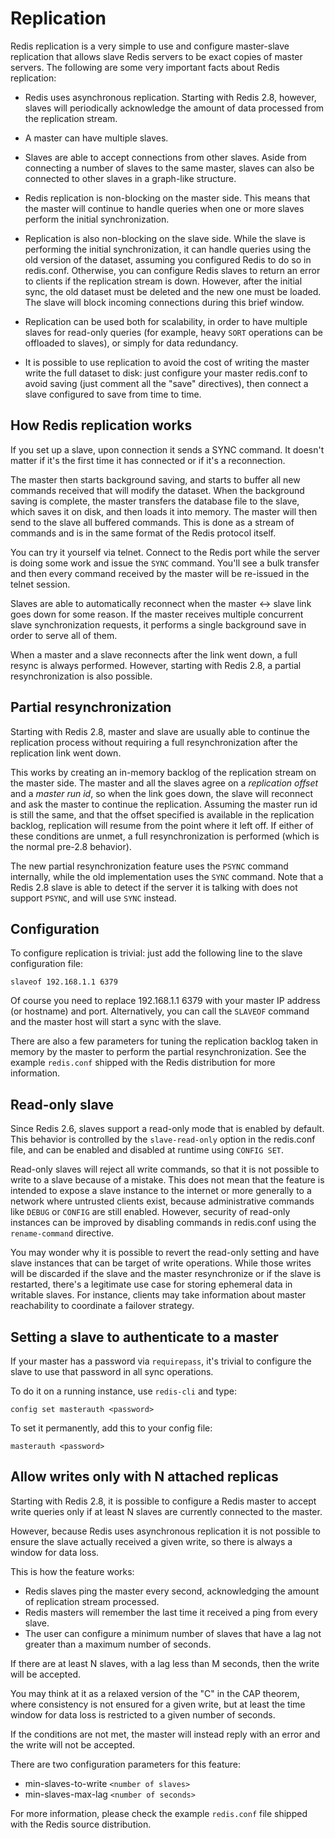 Replication
===

Redis replication is a very simple to use and configure master-slave
replication that allows slave Redis servers to be exact copies of
master servers. The following are some very important facts about Redis
replication:

* Redis uses asynchronous replication. Starting with Redis 2.8,
however, slaves will periodically acknowledge the amount of data
processed from the replication stream.

* A master can have multiple slaves.

* Slaves are able to accept connections from other slaves. Aside from
connecting a number of slaves to the same master, slaves can also be
connected to other slaves in a graph-like structure.

* Redis replication is non-blocking on the master side. This means that
the master will continue to handle queries when one or more slaves perform
the initial synchronization.

* Replication is also non-blocking on the slave side. While the slave is performing
the initial synchronization, it can handle queries using the old version of
the dataset, assuming you configured Redis to do so in redis.conf.
Otherwise, you can configure Redis slaves to return an error to clients if the
replication stream is down. However, after the initial sync, the old dataset
must be deleted and the new one must be loaded. The slave will block incoming
connections during this brief window.

* Replication can be used both for scalability, in order to have
multiple slaves for read-only queries (for example, heavy `SORT`
operations can be offloaded to slaves), or simply for data redundancy.

* It is possible to use replication to avoid the cost of writing the master
write the full dataset to disk: just configure your master redis.conf to avoid
saving (just comment all the "save" directives), then connect a slave
configured to save from time to time.

How Redis replication works
---

If you set up a slave, upon connection it sends a SYNC command. It doesn't
matter if it's the first time it has connected or if it's a reconnection.

The master then starts background saving, and starts to buffer all new
commands received that will modify the dataset. When the background
saving is complete, the master transfers the database file to the slave,
which saves it on disk, and then loads it into memory. The master will
then send to the slave all buffered commands. This is done as a
stream of commands and is in the same format of the Redis protocol itself.

You can try it yourself via telnet. Connect to the Redis port while the
server is doing some work and issue the `SYNC` command. You'll see a bulk
transfer and then every command received by the master will be re-issued
in the telnet session.

Slaves are able to automatically reconnect when the master <->
slave link goes down for some reason. If the master receives multiple
concurrent slave synchronization requests, it performs a single
background save in order to serve all of them.

When a master and a slave reconnects after the link went down, a full resync
is always performed. However, starting with Redis 2.8, a partial resynchronization
is also possible.

Partial resynchronization
---

Starting with Redis 2.8, master and slave are usually able to continue the
replication process without requiring a full resynchronization after the
replication link went down.

This works by creating an in-memory backlog of the replication stream on the
master side. The master and all the slaves agree on a *replication
offset* and a *master run id*, so when the link goes down, the slave will
reconnect and ask the master to continue the replication. Assuming the
master run id is still the same, and that the offset specified is available
in the replication backlog, replication will resume from the point where it left off.
If either of these conditions are unmet, a full resynchronization is performed
(which is the normal pre-2.8 behavior).

The new partial resynchronization feature uses the `PSYNC` command internally,
while the old implementation uses the `SYNC` command. Note that a Redis 2.8
slave is able to detect if the server it is talking with does not support
`PSYNC`, and will use `SYNC` instead.

Configuration
---

To configure replication is trivial: just add the following line to the slave
configuration file:

    slaveof 192.168.1.1 6379

Of course you need to replace 192.168.1.1 6379 with your master IP address (or
hostname) and port. Alternatively, you can call the `SLAVEOF` command and the
master host will start a sync with the slave.

There are also a few parameters for tuning the replication backlog taken
in memory by the master to perform the partial resynchronization. See the example
`redis.conf` shipped with the Redis distribution for more information.

Read-only slave
---

Since Redis 2.6, slaves support a read-only mode that is enabled by default.
This behavior is controlled by the `slave-read-only` option in the redis.conf file, and can be enabled and disabled at runtime using `CONFIG SET`.

Read-only slaves will reject all write commands, so that it is not possible to write to a slave because of a mistake. This does not mean that the feature is intended to expose a slave instance to the internet or more generally to a network where untrusted clients exist, because administrative commands like `DEBUG` or `CONFIG` are still enabled. However, security of read-only instances can be improved by disabling commands in redis.conf using the `rename-command` directive.

You may wonder why it is possible to revert the read-only setting
and have slave instances that can be target of write operations.
While those writes will be discarded if the slave and the master
resynchronize or if the slave is restarted, there's a legitimate
use case for storing ephemeral data in writable slaves. For
instance, clients may take information about master reachability
to coordinate a failover strategy.

Setting a slave to authenticate to a master
---

If your master has a password via `requirepass`, it's trivial to configure the
slave to use that password in all sync operations.

To do it on a running instance, use `redis-cli` and type:

    config set masterauth <password>

To set it permanently, add this to your config file:

    masterauth <password>

Allow writes only with N attached replicas
---

Starting with Redis 2.8, it is possible to configure a Redis master to
accept write queries only if at least N slaves are currently connected to the
master.

However, because Redis uses asynchronous replication it is not possible to ensure
the slave actually received a given write, so there is always a window for data
loss.

This is how the feature works:

* Redis slaves ping the master every second, acknowledging the amount of replication stream processed.
* Redis masters will remember the last time it received a ping from every slave.
* The user can configure a minimum number of slaves that have a lag not greater than a maximum number of seconds.

If there are at least N slaves, with a lag less than M seconds, then the write will be accepted.

You may think at it as a relaxed version of the "C" in the CAP theorem, where consistency is not ensured for a given write, but at least the time window for data loss is restricted to a given number of seconds.

If the conditions are not met, the master will instead reply with an error and the write will not be accepted.

There are two configuration parameters for this feature:

* min-slaves-to-write `<number of slaves>`
* min-slaves-max-lag `<number of seconds>`

For more information, please check the example `redis.conf` file shipped with the
Redis source distribution.
